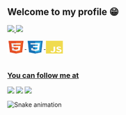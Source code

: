 ## Welcome to my profile 😁

 <div>
  <a href="https://github.com/dennisemed">
  <img height="180em" src="https://github-readme-stats.vercel.app/api?username=dennisemed&show_icons=true&theme=cobalt&include_all_commits=true&count_private=true"/>
  <img height="180em" src="https://github-readme-stats.vercel.app/api/top-langs/?username=dennisemed&layout=compact&langs_count=6&theme=cobalt"/>
</div>
<div style="display: inline_block"><br>
  <img align="center" alt="HTML" height="30" width="40" src="https://raw.githubusercontent.com/devicons/devicon/master/icons/html5/html5-original.svg">
  <img align="center" alt="CSS" height="30" width="40" src="https://raw.githubusercontent.com/devicons/devicon/master/icons/css3/css3-original.svg">
  <img align="center" alt="Js" height="30" width="40" src="https://raw.githubusercontent.com/devicons/devicon/master/icons/javascript/javascript-plain.svg">
</div>
 
 <br>
 
  ### You can follow me at 
 
<div> 
  <a href="https://instagram.com/devemdobro" target="_blank"><img src="https://img.shields.io/badge/-Instagram-%23E4405F?style=flat&logo=instagram&logoColor=white" target="_blank"></a>
  <a href = "mailto:dennisemed1@gmail.com"><img src="https://img.shields.io/badge/-Gmail-%23b50f00?style=flat&logo=gmail&logoColor=white" target="_blank"></a>
  <a href="https://www.linkedin.com/in/dennisemed" target="_blank"><img src="https://img.shields.io/badge/-LinkedIn-%230077B5?style=flate&logo=linkedin&logoColor=white" target="_blank"></a> 
 
  ![Snake animation](https://github.com/dennisemed/dennisemed/blob/output/github-contribution-grid-snake.svg)

</div>
